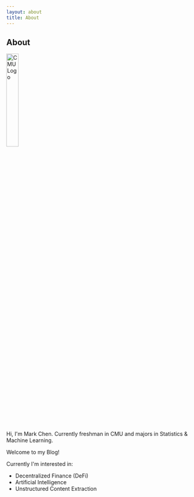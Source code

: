 ```yaml
---
layout: about
title: About
---
```


## About

<img src="{{ site.baseurl }}/assets/images/CMU_Logo.png" alt="CMU Logo" height="25%" width="25%"/>

Hi, I'm Mark Chen. Currently freshman in CMU and majors in Statistics & Machine Learning.

Welcome to my Blog!

Currently I'm interested in:

* Decentralized Finance (DeFi)
* Artificial Intelligence
* Unstructured Content Extraction
